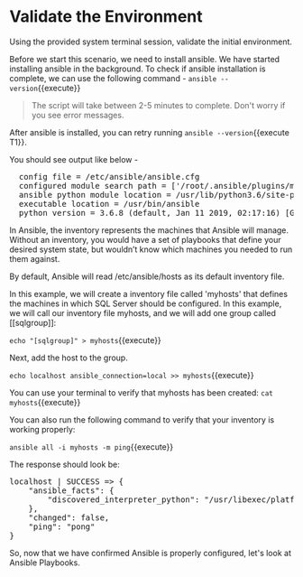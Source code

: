 # Validate the Environment
Using the provided system terminal session, validate the initial environment. 

Before we start this scenario, we need to install ansible. We have started installing ansible in the background. To check if ansible installation is complete, we can use the following command -
`ansible --version`{{execute}}

> The script will take between 2-5 minutes to complete. Don't worry if you see error messages.

After ansible is installed, you can retry running `ansible --version`{{execute T1}}.

You should see output like below -

<pre class="file">
  config file = /etc/ansible/ansible.cfg
  configured module search path = ['/root/.ansible/plugins/modules', '/usr/share/ansible/plugins/modules']
  ansible python module location = /usr/lib/python3.6/site-packages/ansible
  executable location = /usr/bin/ansible
  python version = 3.6.8 (default, Jan 11 2019, 02:17:16) [GCC 8.2.1 20180905 (Red Hat 8.2.1-3)]
</pre>


In Ansible, the inventory represents the machines that Ansible will manage. Without an inventory, you would have a set of playbooks that define your desired system state, but wouldn’t know which machines you needed to run them against.

By default, Ansible will read /etc/ansible/hosts as its default inventory file. 

In this example, we will create a inventory file called 'myhosts' that defines the machines in which SQL Server should be configured. In this example, we will call our inventory file myhosts, and we will add one group called [[sqlgroup]]:

`echo "[sqlgroup]" > myhosts`{{execute}}

Next, add the host to the group.

`echo localhost ansible_connection=local >> myhosts`{{execute}}

You can use your terminal to verify that myhosts has been created: `cat myhosts`{{execute}}

You can also run the following command to verify that your inventory is working properly:

`ansible all -i myhosts -m ping`{{execute}}

The response should look be:

<pre class="file">
localhost | SUCCESS => {
    "ansible_facts": {
        "discovered_interpreter_python": "/usr/libexec/platform-python"
    },
    "changed": false,
    "ping": "pong"
}
</pre>

So, now that we have confirmed Ansible is properly configured, let's look at Ansible Playbooks.

